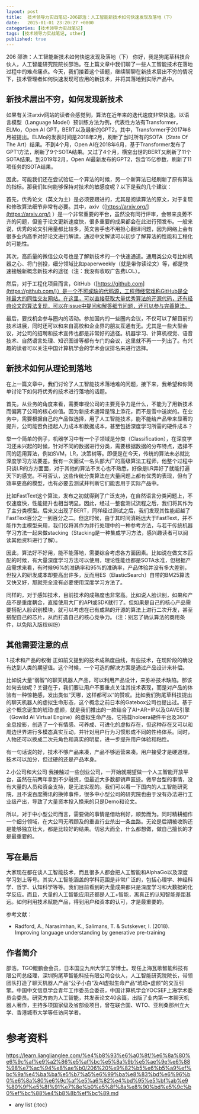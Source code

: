 ```yaml
---
layout: post
title:  技术领导力实战笔记-206邵浩：人工智能新技术如何快速发现及落地（下）
date:   2015-01-01 23:20:27 +0800
categories: [技术领导力实战笔记]
tags: [技术领导力实战笔记, other]
published: true
---
```




206 邵浩：人工智能新技术如何快速发现及落地（下）
你好，我是狗尾草科技合伙人，人工智能研究院院长邵浩。在上篇文章中我们聊了一些人工智能技术在落地过程中的难点痛点。今天，我们接着这个话题，继续聊聊在新技术层出不穷的情况下，技术管理者如何快速发现可应用的新技术，并将其落地到实际产品中。

## 新技术层出不穷，如何发现新技术

如果有关注arxiv网站的读者会感觉到，算法在近年来的迭代速度非常快速。以语言模型（Language Model）预训练方法为例，代表性方法有Transformer，ELMo，Open AI GPT，BERT以及最新的GPT2。其中，Transformer于2017年6月被提出。ELMo的发表时间是2018年2月，刷新了当时所有的SOTA（State Of The Art）结果。不到4个月，Open AI在2018年6月，基于Transformer发布了GPT1方法，刷新了9个SOTA结果。又过了4个月，横空出世的BERT又刷新了11个SOTA结果。到2019年2月，Open AI最新发布的GPT2，包含15亿参数，刷新了11项任务的SOTA结果。

因此，可能我们还在尝试验证一个算法的时候，另一个新算法已经刷新了原有算法的指标。那我们如何能够保持对技术的敏感度呢？以下是我的几个建议：

首先，优秀论文（英文为主）是必须要跟进的，尤其是阅读算法的原文，对于复现和修改算法细节非常有必要。其中，axiv（[https://arxiv.org/](https://arxiv.org/) ）是一个非常重要的平台，虽然没有同行评审，会带来良莠不齐的问题，但鉴于论文更新速度快，很多重要的成果都会在此进行预发布。一般来说，优秀的论文引用量都比较多，英文苦手也不用担心翻译问题，因为网络上会有很多业内高手对好论文进行解读，通过中文解读可以初步了解算法的性能和工程化的可能性。

其次，高质量的微信公众号也是了解新技术的一个快速通道。通用类公众号比如机器之心、将门创投，细分领域比如paperweekly（就是带你读论文）等，都是快速接触新概念新技术的途径（注：我没有收取广告费LOL）。

然后，对于工程化项目而言，GitHub（[https://github.com](https://github.com/)）是一个不可或缺的代码源，工程师经常戏称GitHub是全球最大的同性交友网站。在这里，可以直接获取大量优秀算法的开源代码，还有经典论文的算法复现，可以在issue中提问和解答细节问题，还可以参与完善算法。

最后，要找机会参与圈内的活动。参加国内的一些圈内会议，不仅可以了解目前的技术进展，同时还可以和来自高校和企业界的朋友互通有无。尤其是一些大型会议，对公司的招聘和技术宣传也都是非常好的途径。机器学习、计算机视觉、语音技术、自然语言处理、知识图谱等都有专门的会议，这里就不再一一列出了。有兴趣的读者可以关注中国计算机学会的学术会议排名来进行选择。

## 新技术如何从理论到落地

在上一篇文章中，我们讨论了人工智能技术落地难的问题，接下来，我希望和你简单讨论下如何将优秀的技术进行落地的话题。

首先，从业务的角度来看，需要审视公司的主要竞争力是什么，不能为了用新技术而偏离了公司的核心价值。因为新技术通常是锦上添花，而不是雪中送炭的。在业务中，需要根据自己的产品做选择，用了人工智能技术，能不能给产品带来显著的提升，公司能否负担起人力成本和数据成本，甚至包括深度学习所需的硬件成本？

举一个简单的例子，机器学习中有一个子领域是分类（Classification），在深度学习还未兴起的时候，针对不同的数据进行分类，需要根据数据的分布特点，选择不同的适用算法，例如SVM，LR，决策树等。即便是在今天，传统的算法未必就比深度学习方法要差。我有一次面试一名头部大厂的高级算法工程师，他整个过程中只谈LR的方方面面，对于其他的算法不关心也不熟悉，好像是LR弄好了就能打遍天下的感觉。不可否认，这些传统分类算法在大量问题上都有优秀的表现，但有了效率更高的模型，也有必要去测试并判断它们能否用于实际产品中。

比如FastText这个算法，发布之初就得到了广泛支持，在自然语言分类问题上，不仅速度快，性能提升也相当明显。因此，经过一整套测试流程之后，我们将其作为了主分类模型。后来又出现了BERT，同样经过测试之后，我们发现其性能超越了FastText百分之一到百分之二。但这时候，由于其时间消耗远大于FastText，并不能作为主模型来用，我们仅将其作为并行处理中的一种参考方法，与若干传统机器学习方法一起来做stacking（Stacking是一种集成学习方法，感兴趣读者可以阅读其他资料进行了解）。

因此，算法好不好用，能不能落地，需要综合考虑各方面因素。比如说在做文本匹配的时候，有大量深度学习方法可以使用，理论性能也都是SOTA水准，但根据产品需求来看，有时候96%的准确率和95%的准确率，产品体验并没有多大差别，但投入的研发成本却要高出许多，反而用ES（ElasticSearch）自带的BM25算法又快又好，那就完全没有必要使用深度学习方法了。

同样的，对于感知技术，目前技术的成熟度也非常高。比如说人脸识别，如果和产品不是重度耦合，直接使用大厂的API或SDK就行了。但如果是自己的核心产品需要搭配人脸识别模块，就可以考虑在已有成熟的开源的算法上进行二次开发，甚至搭配自己的芯片，从而打造自己的核心竞争力。（注：别忘了确认算法的商用条件，以免陷入版权纠纷）

## 其他需要注意的点

1.技术和产品的权衡 正如前文提到的技术成熟度曲线，有些技术，在现阶段的确没有达到人类的期望值。这个时候，一个可选的解决方案是通过产品设计来补偿。

比如说大量“弱智”的聊天机器人产品，可以利用产品设计，来弥补技术缺陷。那该如何去做呢？关键在于，我们要让用户不要重点关注其技术表现，而是对产品的体验有一种惊艳感，发出类似“天哪，这样都可以“的赞叹。比如我们狗尾草科技提出的聊天机器人的虚拟生命形态，这个概念之前日本的Gatebox公司也提出过。基于这个概念诞生的琥珀·虚颜，就是我们推出的一款结合了AI+AR+IP以及GAVE引擎（Gowild AI Virtual Engine）的虚拟生命产品，它搭载holoera硬件平台及360°全息投影，创造了一个有情感、可养成、可进化的虚拟存在，但这种存在又可以和周边世界进行多模态真实互动，并针对用户行为习惯形成不同的性格体系。同时，人物还可以换成二次元角色和真实的明星，进一步提升用户体验和粘性。

有一句话说的好，技术不够产品来凑，产品不够运营来凑。用户接受才是硬道理，技术可以加分，但过硬的还是产品本身。

2.小公司和大公司 我接触过一些创业公司，一开始就期望做一个人工智能开放平台，虽然在前两年拿到不少融资，但最近大多数都销声匿迹。做平台型的事情，没有大量的人员和资金支持，是无法实现的。我们可以看一下国内的人工智能研究院，且不说百度腾讯的换帅事件，很多中小型公司的研究院也由于没有办法进行工业级产出，导致了大量资本投入换来的只是Demo和论文。

所以，对于中小型公司而言，需要做的事情是借助利好，顺势而为。同时精耕细作一个细分领域，在大公司无暇顾及的垂直行业杀出一条血路。无论是后期被收购还是能够独立壮大，都是比较好的结果。切忌大而全，什么都想做，做自己擅长的才是最重要的。

## 写在最后

大家现在都在谈人工智能技术，而且很多人都会把人工智能和AlphaGo以及深度学习划上等号。其实人工智能涵盖的学科范围是非常广泛的，包括心理学、神经科学、哲学、认知科学等等。我们目前看到的大量成果都只是深度学习和大数据的化学反应。而且，大量的人工智能应用还都是人工+智能，离真正的认知智能差距甚远。如何利用技术赋能产品，得到用户和资本的认可，才是最重要的。

参考文献：

* Radford, A., Narasimhan, K., Salimans, T. & Sutskever, I. (2018). Improving language understanding by generative pre-training

## 作者简介

邵浩，TGO鲲鹏会会员，日本国立九州大学工学博士。现任上海瓦歌智能科技有限公司总经理，深圳狗尾草智能科技有限公司合伙人，人工智能研究院院长，带领团队打造了聊天机器人产品“公子小白”及AI虚拟生命产品“琥珀•虚颜”的交互引擎。中国中文信息学会青年工作委员会委员，中国计算机学会YOCSEF上海学术委员会委员。研究方向为人工智能，共发表论文40余篇，出版了业内第一本聊天机器人著作，主持多项国家级及省部级项目，曾在联合国、WTO、亚利桑那州立大学、香港城市大学等任访问学者。




# 参考资料

https://learn.lianglianglee.com/%e4%b8%93%e6%a0%8f/%e6%8a%80%e6%9c%af%e9%a2%86%e5%af%bc%e5%8a%9b%e5%ae%9e%e6%88%98%e7%ac%94%e8%ae%b0/206%20%e9%82%b5%e6%b5%a9%ef%bc%9a%e4%ba%ba%e5%b7%a5%e6%99%ba%e8%83%bd%e6%96%b0%e6%8a%80%e6%9c%af%e5%a6%82%e4%bd%95%e5%bf%ab%e9%80%9f%e5%8f%91%e7%8e%b0%e5%8f%8a%e8%90%bd%e5%9c%b0%ef%bc%88%e4%b8%8b%ef%bc%89.md

* any list
{:toc}
